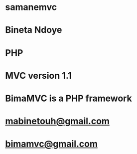 
# samanemvc
# Bineta Ndoye
# PHP 
# MVC version 1.1
# BimaMVC is a PHP framework
# mabinetouh@gmail.com
# bimamvc@gmail.com
